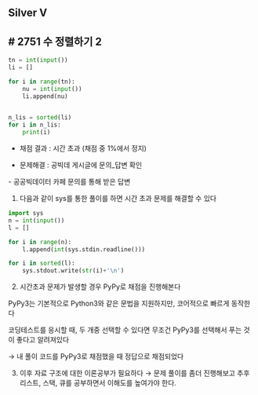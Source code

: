 ## Silver V

## # 2751 수 정렬하기 2

```python
tn = int(input())
li = []

for i in range(tn):
    nu = int(input())
    li.append(nu)
    

n_lis = sorted(li)
for i in n_lis:
    print(i)
```



- 채점 결과 : 시간 초과 (채점 중 1%에서 정지)

- 문제해결 : 공빅데 게시글에 문의_답변 확인



\- 공공빅데이터 카페 문의를 통해 받은 답변

1. 다음과 같이 sys를 통한 풀이를 하면 시간 초과 문제를 해결할 수 있다

```python
import sys
n = int(input())
l = []

for i in range(n):
    l.append(int(sys.stdin.readline()))

for i in sorted(l):
    sys.stdout.write(str(i)+'\n')
```



2. 시간초과 문제가 발생할 경우 PyPy로 채점을 진행해본다

PyPy3는 기본적으로 Python3와 같은 문법을 지원하지만, 코어적으로 빠르게 동작한다

코딩테스트를 응시할 때, 두 개중 선택할 수 있다면 무조건 PyPy3를 선택해서 푸는 것이 좋다고 알려져있다

→ 내 풀이 코드를 PyPy3로 채점했을 때 정답으로 채점되었다



3. 이후 자료 구조에 대한 이론공부가 필요하다 → 문제 풀이를 좀더 진행해보고 추후 리스트, 스택, 큐를 공부하면서 이해도를 높여가야 한다.